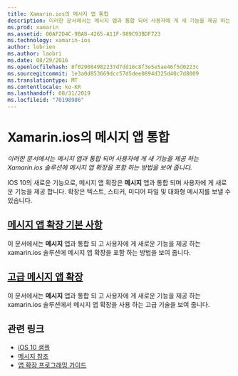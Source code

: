 ```yaml
---
title: Xamarin.ios의 메시지 앱 통합
description: 이러한 문서에서는 메시지 앱과 통합 되어 사용자에 게 새 기능을 제공 하는 Xamarin.ios 솔루션에 메시지 앱 확장을 포함 하는 방법을 보여 줍니다.
ms.prod: xamarin
ms.assetid: 00AF2D4C-9BA8-4265-A11F-989C93BDF723
ms.technology: xamarin-ios
author: lobrien
ms.author: laobri
ms.date: 08/29/2016
ms.openlocfilehash: 8f029084982237d7dd16c8f3e5e5ae46f5d0223c
ms.sourcegitcommit: 1e3a0d853669dcc57d5dee0894d325d40c7d8009
ms.translationtype: MT
ms.contentlocale: ko-KR
ms.lasthandoff: 08/31/2019
ms.locfileid: "70198986"
---
```

# <a name="message-app-integration-in-xamarinios"></a>Xamarin.ios의 메시지 앱 통합

_이러한 문서에서는 메시지 앱과 통합 되어 사용자에 게 새 기능을 제공 하는 Xamarin.ios 솔루션에 메시지 앱 확장을 포함 하는 방법을 보여 줍니다._

IOS 10의 새로운 기능으로, 메시지 앱 확장은 **메시지** 앱과 통합 되며 사용자에 게 새로운 기능을 제공 합니다. 확장은 텍스트, 스티커, 미디어 파일 및 대화형 메시지를 보낼 수 있습니다.

## <a name="message-app-extension-basicsiosplatformmessage-app-integrationintro-to-message-app-extensionsmd"></a>[메시지 앱 확장 기본 사항](~/ios/platform/message-app-integration/intro-to-message-app-extensions.md)

이 문서에서는 **메시지** 앱과 통합 되 고 사용자에 게 새로운 기능을 제공 하는 xamarin.ios 솔루션에 메시지 앱 확장을 포함 하는 방법을 보여 줍니다.

## <a name="advanced-message-app-extensionsiosplatformmessage-app-integrationintro-to-message-app-extensionsmd"></a>[고급 메시지 앱 확장](~/ios/platform/message-app-integration/intro-to-message-app-extensions.md)

이 문서에서는 **메시지** 앱과 통합 되 고 사용자에 게 새로운 기능을 제공 하는 xamarin.ios 솔루션에서 메시지 앱 확장을 사용 하는 고급 기술을 보여 줍니다.


## <a name="related-links"></a>관련 링크

- [iOS 10 샘플](https://docs.microsoft.com/samples/browse/?products=xamarin&term=Xamarin.iOS+iOS10)
- [메시지 참조](https://developer.apple.com/reference/messages)
- [앱 확장 프로그래밍 가이드](https://developer.apple.com/library/prerelease/content/documentation/General/Conceptual/ExtensibilityPG/index.html#//apple_ref/doc/uid/TP40014214)
